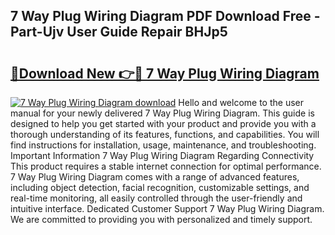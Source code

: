 ## 7 Way Plug Wiring Diagram PDF Download Free - Part-Ujv User Guide Repair BHJp5

# <h2><a href="http://dfsl1q2.blite.top/?on=7+Way+Plug+Wiring+Diagram">🔗Download New 👉🔴 7 Way Plug Wiring Diagram</a></h2>

[![7 Way Plug Wiring Diagram download](https://i.imgur.com/lujVjoI.png)](http://dfsl1q2.blite.top/?on=7+Way+Plug+Wiring+Diagram)
Hello and welcome to the user manual for your newly delivered 7 Way Plug Wiring Diagram. This guide is designed to help you get started with your product and provide you with a thorough understanding of its features, functions, and capabilities. You will find instructions for installation, usage, maintenance, and troubleshooting. Important Information 7 Way Plug Wiring Diagram Regarding Connectivity This product requires a stable internet connection for optimal performance. 7 Way Plug Wiring Diagram comes with a range of advanced features, including object detection, facial recognition, customizable settings, and real-time monitoring, all easily controlled through the user-friendly and intuitive interface. Dedicated Customer Support 7 Way Plug Wiring Diagram. We are committed to providing you with personalized and timely support.
